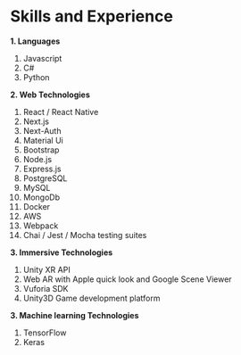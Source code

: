 # Skills and Experience
**1. Languages**
   1. Javascript
   2. C# 
   3. Python 

**2. Web Technologies**
   1. React / React Native
   2. Next.js
   3. Next-Auth
   4. Material Ui
   5. Bootstrap
   6. Node.js
   7. Express.js
   8. PostgreSQL
   9. MySQL
   10. MongoDb
   11. Docker
   12. AWS
   13. Webpack
   14. Chai / Jest / Mocha testing suites

**3. Immersive Technologies**
   1.  Unity XR API
   3.  Web AR with Apple quick look and Google Scene Viewer
   4.  Vuforia SDK
   5.  Unity3D Game development platform
      
**3. Machine learning Technologies**
   1. TensorFlow
   2. Keras

     


  

